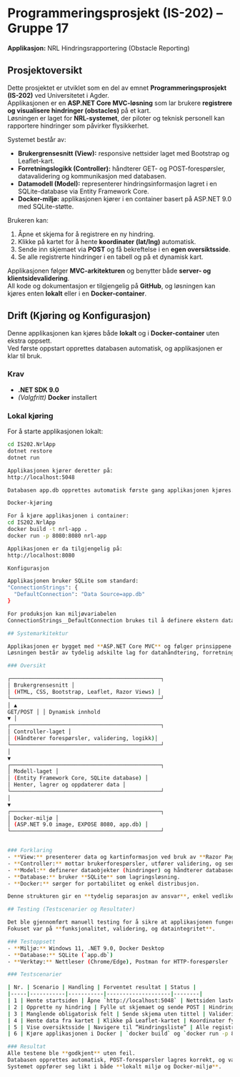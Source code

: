 # Programmeringsprosjekt (IS-202) – Gruppe 17  
**Applikasjon:** NRL Hindringsrapportering (Obstacle Reporting)

## Prosjektoversikt
Dette prosjektet er utviklet som en del av emnet **Programmeringsprosjekt (IS-202)** ved Universitetet i Agder.  
Applikasjonen er en **ASP.NET Core MVC-løsning** som lar brukere **registrere og visualisere hindringer (obstacles)** på et kart.  
Løsningen er laget for **NRL-systemet**, der piloter og teknisk personell kan rapportere hindringer som påvirker flysikkerhet.

Systemet består av:
- **Brukergrensesnitt (View):** responsive nettsider laget med Bootstrap og Leaflet-kart.
- **Forretningslogikk (Controller):** håndterer GET- og POST-forespørsler, datavalidering og kommunikasjon med databasen.
- **Datamodell (Model):** representerer hindringsinformasjon lagret i en SQLite-database via Entity Framework Core.
- **Docker-miljø:** applikasjonen kjører i en container basert på ASP.NET 9.0 med SQLite-støtte.

Brukeren kan:
1. Åpne et skjema for å registrere en ny hindring.  
2. Klikke på kartet for å hente **koordinater (lat/lng)** automatisk.  
3. Sende inn skjemaet via **POST** og få bekreftelse i en **egen oversiktsside**.  
4. Se alle registrerte hindringer i en tabell og på et dynamisk kart.

Applikasjonen følger **MVC-arkitekturen** og benytter både **server- og klientsidevalidering**.  
All kode og dokumentasjon er tilgjengelig på **GitHub**, og løsningen kan kjøres enten **lokalt** eller i en **Docker-container**.

## Drift (Kjøring og Konfigurasjon)

Denne applikasjonen kan kjøres både **lokalt** og i **Docker-container** uten ekstra oppsett.  
Ved første oppstart opprettes databasen automatisk, og applikasjonen er klar til bruk.

### Krav
- **.NET SDK 9.0**
- *(Valgfritt)* **Docker** installert

### Lokal kjøring
For å starte applikasjonen lokalt:

```bash
cd IS202.NrlApp
dotnet restore
dotnet run

Applikasjonen kjører deretter på:
http://localhost:5048

Databasen app.db opprettes automatisk første gang applikasjonen kjøres.

Docker-kjøring

For å kjøre applikasjonen i container:
cd IS202.NrlApp
docker build -t nrl-app .
docker run -p 8080:8080 nrl-app

Applikasjonen er da tilgjengelig på:
http://localhost:8080

Konfigurasjon

Applikasjonen bruker SQLite som standard:
"ConnectionStrings": {
  "DefaultConnection": "Data Source=app.db"
}

For produksjon kan miljøvariabelen
ConnectionStrings__DefaultConnection brukes til å definere ekstern database.

## Systemarkitektur

Applikasjonen er bygget med **ASP.NET Core MVC** og følger prinsippene for **Model–View–Controller**-arkitekturen.  
Løsningen består av tydelig adskilte lag for datahåndtering, forretningslogikk og presentasjon, og kjøres i et container-miljø via Docker.

### Oversikt

┌───────────────────────────────────────────────┐
│ Brukergrensesnitt │
│ (HTML, CSS, Bootstrap, Leaflet, Razor Views) │
└───────────────────────────────────────────────┘
│ ▲
GET/POST │ │ Dynamisk innhold
▼ │
┌───────────────────────────────────────────────┐
│ Controller-laget │
│ (Håndterer forespørsler, validering, logikk)│
└───────────────────────────────────────────────┘
│
▼
┌───────────────────────────────────────────────┐
│ Modell-laget │
│ (Entity Framework Core, SQLite database) │
│ Henter, lagrer og oppdaterer data │
└───────────────────────────────────────────────┘
│
▼
┌───────────────────────────────────────────────┐
│ Docker-miljø │
│ (ASP.NET 9.0 image, EXPOSE 8080, app.db) │
└───────────────────────────────────────────────┘


### Forklaring
- **View:** presenterer data og kartinformasjon ved bruk av **Razor Pages** og **Leaflet**.  
- **Controller:** mottar brukerforespørsler, utfører validering, og sender data mellom View og Model.  
- **Model:** definerer dataobjekter (hindringer) og håndterer databaseoperasjoner via **Entity Framework Core**.  
- **Database:** bruker **SQLite** som lagringsløsning.  
- **Docker:** sørger for portabilitet og enkel distribusjon.

Denne strukturen gir en **tydelig separasjon av ansvar**, enkel vedlikehold, og gjør systemet lett å utvide i fremtidige versjoner.

## Testing (Testscenarier og Resultater)

Det ble gjennomført manuell testing for å sikre at applikasjonen fungerer som forventet, både lokalt og i Docker-container.  
Fokuset var på **funksjonalitet, validering, og dataintegritet**.

### Testoppsett
- **Miljø:** Windows 11, .NET 9.0, Docker Desktop  
- **Database:** SQLite (`app.db`)  
- **Verktøy:** Nettleser (Chrome/Edge), Postman for HTTP-forespørsler  

### Testscenarier

| Nr. | Scenario | Handling | Forventet resultat | Status |
|-----|-----------|-----------|--------------------|--------|
| 1 | Hente startsiden | Åpne `http://localhost:5048` | Nettsiden lastes uten feil
| 2 | Opprette ny hindring | Fylle ut skjemaet og sende POST | Hindringen lagres og vises i oversikten 
| 3 | Manglende obligatorisk felt | Sende skjema uten tittel | Valideringsfeil vises på skjermen 
| 4 | Hente data fra kartet | Klikke på Leaflet-kartet | Koordinater fylles automatisk i skjemaet 
| 5 | Vise oversiktsside | Navigere til “Hindringsliste” | Alle registrerte hindringer vises 
| 6 | Kjøre applikasjonen i Docker | `docker build` og `docker run -p 8080:8080 nrl-app` | Applikasjonen tilgjengelig på `http://localhost:8080` 

### Resultat
Alle testene ble **godkjent** uten feil.  
Databasen opprettes automatisk, POST-forespørsler lagres korrekt, og valideringen fungerer både på klient- og serversiden.  
Systemet oppfører seg likt i både **lokalt miljø og Docker-miljø**.

